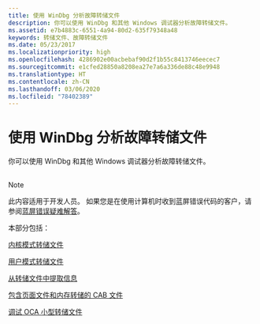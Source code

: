 ```yaml
---
title: 使用 WinDbg 分析故障转储文件
description: 你可以使用 WinDbg 和其他 Windows 调试器分析故障转储文件。
ms.assetid: e7b4883c-6551-4a94-80d2-635f79348a48
keywords: 转储文件、故障转储文件
ms.date: 05/23/2017
ms.localizationpriority: high
ms.openlocfilehash: 4286902e00acbebaf90d2f1b55c8413746eecec7
ms.sourcegitcommit: e1cfed28850a8208ea27e7a6a336de88c48e9948
ms.translationtype: HT
ms.contentlocale: zh-CN
ms.lasthandoff: 03/06/2020
ms.locfileid: "78402389"
---
```

# <a name="analyze-crash-dump-files-by-using-windbg"></a>使用 WinDbg 分析故障转储文件

你可以使用 WinDbg 和其他 Windows 调试器分析故障转储文件。

## <span id="ddk_crash_dump_files_dbg"></span><span id="DDK_CRASH_DUMP_FILES_DBG"></span>
> [!NOTE]
> 此内容适用于开发人员。 如果您是在使用计算机时收到蓝屏错误代码的客户，请参阅[蓝屏错误疑难解答](https://go.microsoft.com/fwlink/p/?linkid=183646)。

本部分包括：

[内核模式转储文件](kernel-mode-dump-files.md)

[用户模式转储文件](user-mode-dump-files.md)

[从转储文件中提取信息](extracting-information-from-a-dump-file.md)

[包含页面文件和内存转储的 CAB 文件](cab-files-that-contain-paging-files-along-with-a-memory-dump.md)

[调试 OCA 小型转储文件](debugging-oca-minidump-files.md)


 

 

 





